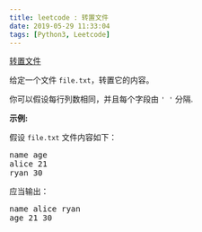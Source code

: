 ```yaml
---
title: leetcode : 转置文件
date: 2019-05-29 11:33:04
tags: [Python3, Leetcode]
---
```


[转置文件](https://leetcode-cn.com/problems/transpose-file/)

<p>给定一个文件&nbsp;<code>file.txt</code>，转置它的内容。</p>

<!-- more -->

<p>你可以假设每行列数相同，并且每个字段由&nbsp;<code>&#39; &#39;</code> 分隔.</p>

<p><strong>示例:</strong></p>

<p>假设&nbsp;<code>file.txt</code>&nbsp;文件内容如下：</p>

<pre>name age
alice 21
ryan 30
</pre>

<p>应当输出：</p>

<pre>name alice ryan
age 21 30
</pre>
